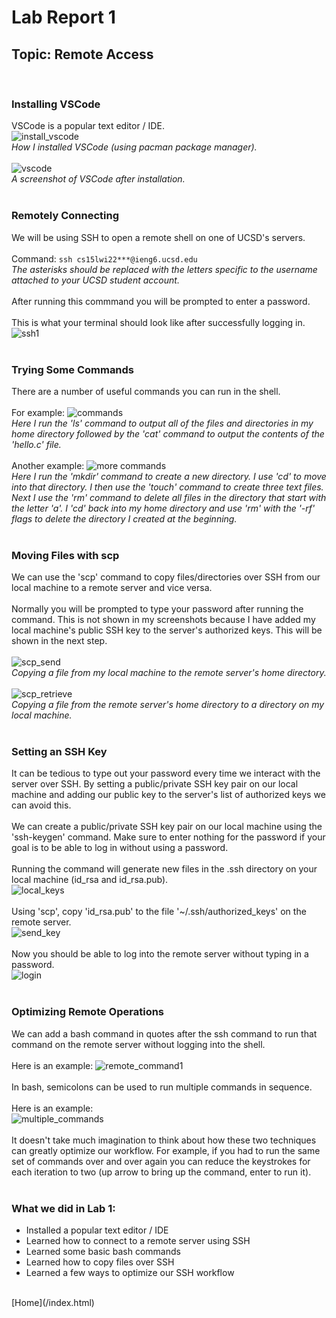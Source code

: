 # Lab Report 1

## Topic: Remote Access
<br>

### Installing VSCode
VSCode is a popular text editor / IDE. 
<br>
![install_vscode](./screenshots/installing_vscode.png)
<br>
*How I installed VSCode (using pacman package manager).*
<br>
<br>
![vscode](./screenshots/vscode.png)
<br>
*A screenshot of VSCode after installation.*
<br>
<br>

### Remotely Connecting
We will be using SSH to open a remote shell on one of UCSD's servers.
<br>
<br>
Command: `ssh cs15lwi22***@ieng6.ucsd.edu`
<br>
*The asterisks should be replaced with the letters specific to the username attached to your UCSD student account.*
<br>
<br>
After running this commmand you will be prompted to enter a password.
<br>
<br>
This is what your terminal should look like after successfully logging in.
<br>
![ssh1](./screenshots/ssh1.png)
<br>
<br>

### Trying Some Commands
There are a number of useful commands you can run in the shell.
<br>
<br>
For example:
![commands](./screenshots/commands.png)
<br>
*Here I run the 'ls' command to output all of the files and directories in my home directory followed by the 'cat' command to output the contents of the 'hello.c' file.*
<br>
<br>
Another example:
![more commands](./screenshots/commands2.png)
<br>
*Here I run the 'mkdir' command to create a new directory. I use 'cd' to move into that directory. I then use the 'touch' command to create three text files. Next I use the 'rm' command to delete all files in the directory that start with the letter 'a'. I 'cd' back into my home directory and use 'rm' with the '-rf' flags to delete the directory I created at the beginning.*
<br>
<br>

### Moving Files with scp
We can use the 'scp' command to copy files/directories over SSH from our local machine to a remote server and vice versa. 
<br>
<br>
Normally you will be prompted to type your password after running the command. This is not shown in my screenshots because I have added my local machine's public SSH key to the server's authorized keys. This will be shown in the next step.
<br>
<br>
![scp_send](./screenshots/scp_send.png)
<br>
*Copying a file from my local machine to the remote server's home directory.*
<br>
<br>
![scp_retrieve](./screenshots/scp_retrieve.png)
<br>
*Copying a file from the remote server's home directory to a directory on my local machine.*
<br>
<br>

### Setting an SSH Key
It can be tedious to type out your password every time we interact with the server over SSH. By setting a public/private SSH key pair on our local machine and adding our public key to the server's list of authorized keys we can avoid this.
<br>
<br>
We can create a public/private SSH key pair on our local machine using the 'ssh-keygen' command. Make sure to enter nothing for the password if your goal is to be able to log in without using a password.
<br>
<br>
Running the command will generate new files in the .ssh directory on your local machine (id_rsa and id_rsa.pub).
<br>
![local_keys](./screenshots/local_keys.png)
<br>
<br>
Using 'scp', copy 'id_rsa.pub' to the file '~/.ssh/authorized_keys' on the remote server.
<br>
![send_key](./screenshots/send_key.png)
<br>
<br>
Now you should be able to log into the remote server without typing in a password.
<br>
![login](./screenshots/login.png)
<br>
<br>
### Optimizing Remote Operations
We can add a bash command in quotes after the ssh command to run that command on the remote server without logging into the shell. 
<br>
<br>
Here is an example:
![remote_command1](./screenshots/remote_command1.png)
<br>
<br>
In bash, semicolons can be used to run multiple commands in sequence. 
<br>
<br>
Here is an example:
<br>
![multiple_commands](./screenshots/multiple_commands.png)
<br>
<br>
It doesn't take much imagination to think about how these two techniques can greatly optimize our workflow.
For example, if you had to run the same set of commands over and over again you can reduce the keystrokes for each iteration to two (up arrow to bring up the command, enter to run it).
<br>
<br>

### What we did in Lab 1: 
- Installed a popular text editor / IDE
- Learned how to connect to a remote server using SSH
- Learned some basic bash commands
- Learned how to copy files over SSH
- Learned a few ways to optimize our SSH workflow
<br>
[Home](/index.html)
